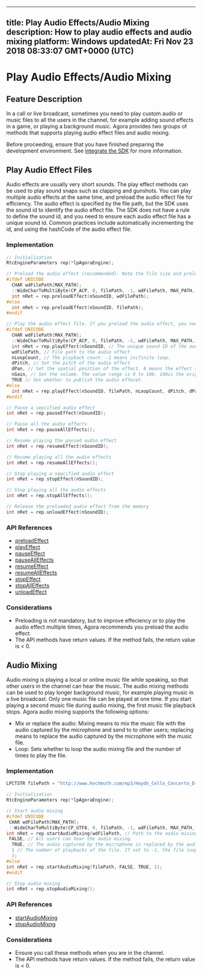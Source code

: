
---
title: Play Audio Effects/Audio Mixing
description: How to play audio effects and audio mixing
platform: Windows
updatedAt: Fri Nov 23 2018 08:33:07 GMT+0000 (UTC)
---
# Play Audio Effects/Audio Mixing
## Feature Description
In a call or live broadcast, sometimes you need to play custom audio or music files to all the users in the channel, for example adding sound effects in a game, or playing a background music. Agora provides two groups of methods that supports playing audio effect files and audio mixing.

Before proceeding, ensure that you have finished preparing the development environment. See [Integrate the SDK](../../en/Voice/windows_video.md) for more information.

## Play Audio Effect Files

Audio effects are usually very short sounds. The play effect methods can be used to play sound snaps such as clapping and gunshots. You can play multiple audio effects at the same time, and preload the audio effect file for efficiency.
The audio effect is specified by the file path, but the SDK uses the sound id to identify the audio effect file. The SDK does not have a rule to define the sound id, and you need to ensure each audio effect file has a unique sound id. Common practices include automatically incrementing the id, and using the hashCode of the audio effect file.

### Implementation

```c++
// Initialization
RtcEngineParameters rep(*lpAgoraEngine);

// Preload the audio effect (recommended). Note the file size and preload the file before joining the channel.
#ifdef UNICODE
  CHAR wdFilePath[MAX_PATH];
  ::WideCharToMultiByte(CP_ACP, 0, filePath, -1, wdFilePath, MAX_PATH, NULL, NULL);
  int nRet = rep.preloadEffect(nSoundID, wdFilePath);
#else
  int nRet = rep.preloadEffect(nSoundID, filePath);
#endif

// Play the audio effect file. If you preload the audio effect, you need to specify the nSoundID.
#ifdef UNICODE
  CHAR wdFilePath[MAX_PATH];
  ::WideCharToMultiByte(CP_ACP, 0, filePath, -1, wdFilePath, MAX_PATH, NULL, NULL);
  int nRet = rep.playEffect(nSoundID, // The unique sound ID of the audio effect
  wdFilePath, // File path to the audio effect
  nLoopCount, // The playback count. -1 means inifinite loop.
  dPitch, // Set the pitch of the audio effect
  dPan, // Set the spatial position of the effect. 0 means the effect shows ahead.
  nGain, // Set the volume. The value range is 0 to 100. 100is the original volume.
  TRUE // Set whether to publish the audio effecet.
#else
  int nRet = rep.playEffect(nSoundID, filePath, nLoopCount, dPitch, dPan, nGain, TRUE);
#endif

// Pause a sepcified audio effect
int nRet = rep.pauseEffect(nSoundID);

// Pause all the audio effects
int nRet = rep.pauseAllEffects();

// Resume playing the paused audio effect
int nRet = rep.resumeEffect(nSoundID);

// Resume playing all the audio effects
int nRet = rep.resumeAllEffects();

// Stop playing a sepcified audio effect
int nRet = rep.stopEffect(nSoundID);

// Stop playing all the audio effects
int nRet = rep.stopAllEffects();

// Release the preloaded audio effect from the memory
int nRet = rep.unloadEffect(nSoundID);
```

### API References

- [preloadEffect](https://docs.agora.io/en/Voice/API%20Reference/cpp/classagora_1_1rtc_1_1_rtc_engine_parameters.html#a61e4eac3b78f2774ef1b22d69bd4e166)
- [playEffect](https://docs.agora.io/en/Voice/API%20Reference/cpp/classagora_1_1rtc_1_1_rtc_engine_parameters.html#a26307c09cbbaecee3bd662294a935821)
- [pauseEffect](https://docs.agora.io/en/Voice/API%20Reference/cpp/classagora_1_1rtc_1_1_rtc_engine_parameters.html#a75fc09bdd0bd8b2bfe9c47770eb1e928)
- [pauseAllEffects](https://docs.agora.io/en/Voice/API%20Reference/cpp/classagora_1_1rtc_1_1_rtc_engine_parameters.html#a98ff58bdd2b8683bd27a1f75694641dc)
- [resumeEffect](https://docs.agora.io/en/Voice/API%20Reference/cpp/classagora_1_1rtc_1_1_rtc_engine_parameters.html#adae083a10afd4b316a2071ba8d01ff80)
- [resumeAllEffects](https://docs.agora.io/en/Voice/API%20Reference/cpp/classagora_1_1rtc_1_1_rtc_engine_parameters.html#a66dd1578478dd3ca163768d1314cd50a)
- [stopEffect](https://docs.agora.io/en/Voice/API%20Reference/cpp/classagora_1_1rtc_1_1_rtc_engine_parameters.html#ab0520529fe0ca4eb56d75ff4468e4a03)
- [stopAllEffects](https://docs.agora.io/en/Voice/API%20Reference/cpp/classagora_1_1rtc_1_1_rtc_engine_parameters.html#a7f742bd2262899a90f4a36205995419e)
- [unloadEffect](https://docs.agora.io/en/Voice/API%20Reference/cpp/classagora_1_1rtc_1_1_rtc_engine_parameters.html#afd2cc4d59101cef1b5dc9296e604d047)

### Considerations

- Preloading is not mandatory, but to improve effeciency or to play the audio effect multiple times, Agora recommends you preload the audio effect.
- The API methods have return values. If the method fails, the return value is < 0.

## Audio Mixing

Audio mixing is playing a local or online music file while speaking, so that other users in the channel can hear the music. The audio mixing methods can be used to play longer background music, for example playing music in a live broadcast. Only one music file can be played at one time. If you start playing a second music file during audio mixing, the first music file playback stops.
Agora audio mixing supports the following options:

- Mix or replace the audio: Mixing means to mix the music file with the audio captured by the microphone and send to to other users; replacing means to replace the audio captured by the microphone with the music file.
- Loop: Sets whether to loop the audio mixing file and the number of times to play the file.

### Implementation

```c++
LPCTSTR filePath = "http://www.hochmuth.com/mp3/Haydn_Cello_Concerto_D-1.mp3";

// Initialization
RtcEngineParameters rep(*lpAgoraEngine);

// Start audio mixing
#ifdef UNICODE
 CHAR wdFilePath[MAX_PATH];
 ::WideCharToMultiByte(CP_UTF8, 0, filePath, -1, wdFilePath, MAX_PATH, NULL, NULL);
int nRet = rep.startAudioMixing(wdFilePath, // Path to the audio mixing file.
 FALSE, // All users can hear the audio mixing.
  TRUE, // The audio captured by the microphone is replaced by the audio mixing file.
  1 // The number of playbacks of the file. If set to -1, the file loops infinitely.
  );
#else
int nRet = rep.startAudioMixing(filePath, FALSE, TRUE, 1);
#endif

// Stop audio mixing
int nRet = rep.stopAudioMixing();
```

### API References

- [startAudioMixing](https://docs.agora.io/en/Voice/API%20Reference/cpp/classagora_1_1rtc_1_1_rtc_engine_parameters.html#a13106dd42b618ab9d1a03f7ea1bc4f2f)
- [stopAudioMixng](https://docs.agora.io/en/Voice/API%20Reference/cpp/classagora_1_1rtc_1_1_rtc_engine_parameters.html#a1e7955a19257fe8388f79213a1b7ad5b)

### Considerations

- Ensure you call these methods when you are in the channel.
- The API methods have return values. If the method fails, the return value is < 0.
